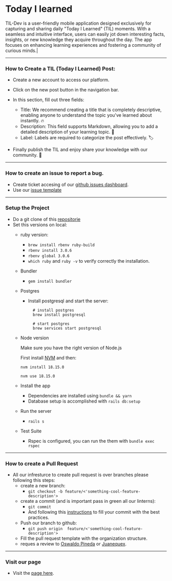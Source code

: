 # Today I learned
TIL-Dev is a user-friendly mobile application designed exclusively for capturing and sharing daily "Today I Learned" (TIL) moments. With a seamless and intuitive interface, users can easily jot down interesting facts, insights, or new knowledge they acquire throughout the day. The app focuses on enhancing learning experiences and fostering a community of curious minds.|

<hr />

### How to Create a TIL (Today I Learned) Post:
- Create a new account to access our platform.
- Click on the new post button in the navigation bar.
- In this section, fill out three fields:
  - Title: We recommend creating a title that is completely descriptive, enabling anyone to understand the topic you've learned about instantly. 🔥
  - Description: This field supports Markdown, allowing you to add a detailed description of your learning topic. 💬
  - Label: Labels are required to categorize the post effectively. 🏷️

- Finally publish the TIL and enjoy share your knowledge with our community. 🚀
<hr />

### How to create an issue to report a bug.
- Create ticket accesing of our [github issues dashboard](https://github.com/OswaldoPineda/Today_I_learned/issues).
- Use our [issue template](ISSUE_TEMPLATE.md)
<hr />

### Setup the Project
- Do a git clone of this [repositorie](https://github.com/OswaldoPineda/Today_I_learned)
- Set this versions on local:
  - ruby version:
    - `brew install rbenv ruby-build`
    - `rbenv install 3.0.6`
    - `rbenv global 3.0.6`
    - `which ruby` and `ruby -v` to verify correctly the installation.

  - Bundler
    - `gem install bundler`

  - Postgres
    - Install postgresql and start the server:

      ```
        # install postgres
        brew install postgresql

        # start postgres
        brew services start postgresql
      ```

  - Node version

      Make sure you have the right version of Node.js

      First install [NVM](https://github.com/nvm-sh/nvm#installing-and-updating) and then:

      `nvm install 18.15.0`

      `nvm use 18.15.0`

  - Install the app
    - Dependencies are installed using `bundle && yarn`
    - Database setup is accomplished with `rails db:setup`

  - Run the server
    -   `rails s`

  - Test Suite
    - Rspec is configured, you can run the them with `bundle exec rspec`

<hr />

### How to create a Pull Request

- All our infresturce to create pull request is over branches please following this steps:
  - create a new branch:
    - `git checkout -b feature/<'something-cool-feature-description'>`
  - create a commit (and is important pass in green all our linterns):
    - `git commit`
    - And following this [instructions](COMMIT_TEMPLATE.md) to fill your commit with the best practices.
  - Push our branch to github:
    - `git push origin  feature/<'something-cool-feature-description'>`
  - Fill the pull request template with the organization structure.
  - reques a review to [Oswaldo Pineda](https://github.com/OswaldoPineda) or [Juanequex](https://github.com/juanequex).

<hr/>

### Visit our page
- Visit the [page here](http://today-i-learned-app-production.herokuapp.com/).
